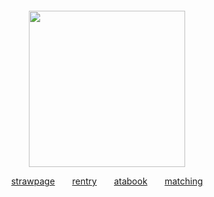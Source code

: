 ‎ 
‎ 
‎ 
‎ 
‎ 
‎ 

‎ 
‎ 
‎ 
‎ 
<div align="center">

<img src="https://i.postimg.cc/NjV1FQKp/Gwu3p-GVXw-AAjdof-removebg-preview.png" width="250">
</div>

<div align="center">
 
 [strawpage](https://slimeccicle.straw.page)‎ ‎ ‎ ‎ ‎ ‎ ‎ [rentry](https://rentry.co/-slimecicle)‎‎‎‎ ‎ ‎ ‎ ‎ ‎ ‎ [atabook](https://larrycroft.atabook.org/)‎‎‎‎ ‎ ‎ ‎ ‎ ‎ ‎ [matching](https://rentry.co/-southpark)
</div>
‎ 
‎ 
‎ 
‎ 
‎ 
‎ 
‎ 
‎ 
‎ 
‎ 

‎ 
‎ 
‎ 
‎ 

‎ 
‎ 
‎ 
‎ 

‎ 
‎ 
